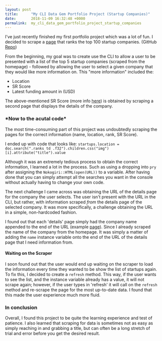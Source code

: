 ```yaml
---
layout: post
title:      "My CLI Data Gem Portfolio Project (Startup Companies)"
date:       2018-11-09 16:32:48 +0000
permalink:  my_cli_data_gem_portfolio_project_startup_companies
---
```



I've just recently finished my first portfolio project which was a lot of fun. I decided to scrape a [page](https://www.startupranking.com/top) that ranks the top 100 startup companies. (GitHub [Repo](https://github.com/aburk3/top_startups))

From the beginning, my goal was to create use the CLI to allow a user to be presented with a list of the top 5 startup companies (scraped from the homepage) - followed by allowing the user to select a given company that they would like more information on.  This "more information" included the: 

* Location
* SR Score
* Latest funding amount in (USD)

The above-mentioned SR Score (more info [here](https://www.startupranking.com/how-it-works)) is obtained by scraping a second page that displays the details of the company. 


<h3>*Now to the acutal code*</h3>

The most time-consuming part of this project was undoubtedly scraping the pages for the correct information (name, location, rank, SR Score).

I ended up with code that looks like: `startups.location = doc.search(".ranks td .f32").children.css("img")[i].attribute("title").value`

Although it was an extremely tedious process to obtain the correct information, I learned a lot in the process. Such as using a dropping into `pry` after assigning the `Nokogiri::HTML(open(URL))` to a variable. After having done that you can simply attempt all the searches you want in the console without actually having to change your own code. 

The next challenge I came across was obtaining the URL of the details page for the company the user selects. The user isn't present with the URL in the CLI, but rather, with information scraped *from* the details page of the selected company. It was more specifically, a challenge obtaining the URL in a simple, non-hardcoded fashion.

I found out that each 'details' page simply had the company name appended to the end of the URL (example [page](https://www.startupranking.com/medium)). Since I already scraped the name of the company from the homepage. It was simply a matter of adding the `name` instance variable onto the end of the URL of the details page that I need information from. 

<h4>Waiting on the Scraper</h4>

I soon found out that the user would end up waiting on the scraper to load the information every time they wanted to be show the list of startups again. To fix this, I decided to create a `refresh` method. This way, if the user wants to see the list, and the instance variable already has a value, it will not scrape again; however, if the user types in 'refresh' it will call on the `refresh` method and re-scrape the page for the most up-to-date data. I found that this made the user experience much more fluid. 


<h3>In conclusion</h3>

Overall, I found this project to be quite the learning experience and test of patience. I also learned that scraping for data is sometimes not as easy as simply reaching in and grabbing a title, but can often be a long stretch of trial and error before you get the desired result.







